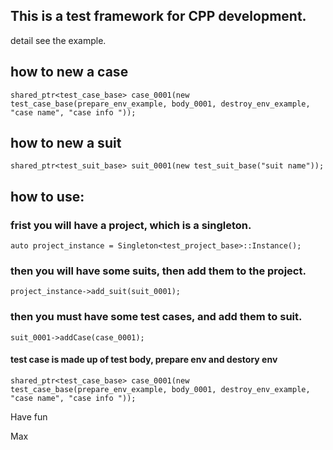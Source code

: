 ## This is a test framework for CPP development.
detail see the example.
## how to new a case
```
shared_ptr<test_case_base> case_0001(new test_case_base(prepare_env_example, body_0001, destroy_env_example, "case name", "case info "));
```
## how to new a suit 
```
shared_ptr<test_suit_base> suit_0001(new test_suit_base("suit name"));
```
## how to use:
### frist you will have a project, which is a singleton. 
```
auto project_instance = Singleton<test_project_base>::Instance();
```
### then you will have some suits, then add them to the project.
```
project_instance->add_suit(suit_0001);
```
### then you must have some test cases, and add them to suit.
```
suit_0001->addCase(case_0001);
```
#### test case is made up of test body, prepare env and destory env
```
shared_ptr<test_case_base> case_0001(new test_case_base(prepare_env_example, body_0001, destroy_env_example, "case name", "case info "));
```

Have fun

Max
